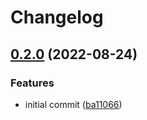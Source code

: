 # Changelog

## [0.2.0](https://github.com/ChipWolf/test-matrix/compare/c-b-v0.1.0...c-b-v0.2.0) (2022-08-24)


### Features

* initial commit ([ba11066](https://github.com/ChipWolf/test-matrix/commit/ba110663e0c5f0b856f243b127ac5e5dcbb665de))
